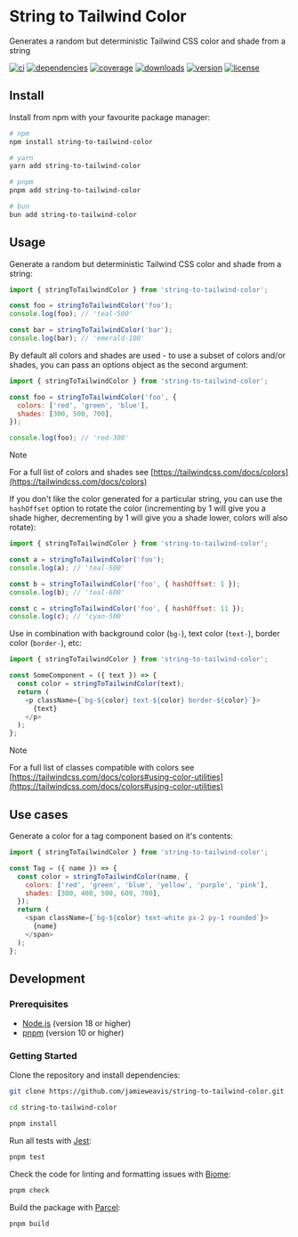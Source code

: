 # String to Tailwind Color

Generates a random but deterministic Tailwind CSS color and shade from a string

[![ci](https://github.com/jamieweavis/string-to-tailwind-color/workflows/ci/badge.svg)](https://github.com/jamieweavis/string-to-tailwind-color/actions)
[![dependencies](https://img.shields.io/badge/dependencies-0-green)](https://npmjs.com/package/string-to-tailwind-color)
[![coverage](https://img.shields.io/badge/coverage-100%25-green)](https://npmjs.com/package/string-to-tailwind-color)
[![downloads](https://img.shields.io/npm/dt/string-to-tailwind-color.svg)](https://npmjs.com/package/string-to-tailwind-color)
[![version](https://img.shields.io/npm/v/string-to-tailwind-color.svg)](https://github.com/jamieweavis/string-to-tailwind-color/releases)
[![license](https://img.shields.io/badge/license-MIT-blue.svg)](https://github.com/jamieweavis/string-to-tailwind-color/blob/main/LICENSE)

## Install

Install from npm with your favourite package manager:

```sh
# npm
npm install string-to-tailwind-color

# yarn
yarn add string-to-tailwind-color

# pnpm
pnpm add string-to-tailwind-color

# bun
bun add string-to-tailwind-color
```

## Usage

Generate a random but deterministic Tailwind CSS color and shade from a string:

```javascript
import { stringToTailwindColor } from 'string-to-tailwind-color';

const foo = stringToTailwindColor('foo');
console.log(foo); // 'teal-500'

const bar = stringToTailwindColor('bar');
console.log(bar); // 'emerald-100'
```

By default all colors and shades are used - to use a subset of colors and/or shades, you can pass an options object as the second argument:

```javascript
import { stringToTailwindColor } from 'string-to-tailwind-color';

const foo = stringToTailwindColor('foo', {
  colors: ['red', 'green', 'blue'],
  shades: [300, 500, 700],
});

console.log(foo); // 'red-300'
```

> [!NOTE]
> For a full list of colors and shades see [https://tailwindcss.com/docs/colors](https://tailwindcss.com/docs/colors)


If you don't like the color generated for a particular string, you can use the `hashOffset` option to rotate the color (incrementing by 1 will give you a shade higher, decrementing by 1 will give you a shade lower, colors will also rotate):

```javascript
import { stringToTailwindColor } from 'string-to-tailwind-color';

const a = stringToTailwindColor('foo');
console.log(a); // 'teal-500'

const b = stringToTailwindColor('foo', { hashOffset: 1 });
console.log(b); // 'teal-600'

const c = stringToTailwindColor('foo', { hashOffset: 11 });
console.log(c); // 'cyan-500'
```

Use in combination with background color (`bg-`), text color (`text-`), border color (`border-`), etc:

```javascript
import { stringToTailwindColor } from 'string-to-tailwind-color';

const SomeComponent = ({ text }) => {
  const color = stringToTailwindColor(text);
  return (
    <p className={`bg-${color} text-${color} border-${color}`}>
      {text}
    </p>
  );
};
```

> [!NOTE]
> For a full list of classes compatible with colors see [https://tailwindcss.com/docs/colors#using-color-utilities](https://tailwindcss.com/docs/colors#using-color-utilities)

## Use cases

Generate a color for a tag component based on it's contents:

```javascript
import { stringToTailwindColor } from 'string-to-tailwind-color';

const Tag = ({ name }) => {
  const color = stringToTailwindColor(name, {
    colors: ['red', 'green', 'blue', 'yellow', 'purple', 'pink'],
    shades: [300, 400, 500, 600, 700],
  });
  return (
    <span className={`bg-${color} text-white px-2 py-1 rounded`}>
      {name}
    </span>
  );
};
```


## Development

### Prerequisites

- [Node.js](https://github.com/nodejs/node) (version 18 or higher)
- [pnpm](https://github.com/pnpm/pnpm) (version 10 or higher)

### Getting Started

Clone the repository and install dependencies:

```sh
git clone https://github.com/jamieweavis/string-to-tailwind-color.git

cd string-to-tailwind-color

pnpm install
```

Run all tests with [Jest](https://github.com/jestjs/jest):

```sh
pnpm test
```

Check the code for linting and formatting issues with [Biome](https://github.com/biomejs/biome):

```sh
pnpm check
```

Build the package with [Parcel](https://github.com/parcel-bundler/parcel):

```sh
pnpm build
```
